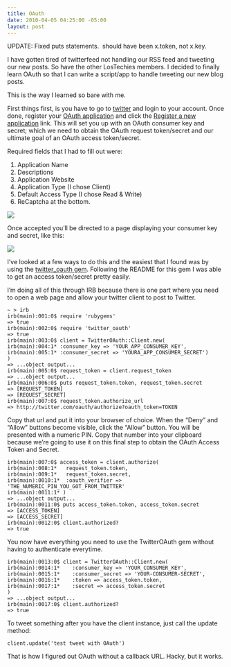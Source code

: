 ```yaml
---
title: OAuth
date: 2010-04-05 04:25:00 -05:00
layout: post
---
```


UPDATE: Fixed puts statements.  should have been x.token, not x.key.

I have gotten tired of twitterfeed not handling our RSS feed and tweeting our new posts. So have the other LosTechies members. I decided to finally learn OAuth so that I can write a script/app to handle tweeting our new blog posts.

This is the way I learned so bare with me.

First things first, is you have to go to [twitter](http://twitter.com) and login to your account. Once done, register your [OAuth application](http://twitter.com/oauth_clients) and click the [Register a new application](http://twitter.com/apps/new) link. This will set you up with an OAuth consumer key and secret; which we need to obtain the OAuth request token/secret and our ultimate goal of an OAuth access token/secret.

Required fields that I had to fill out were:

  1. Application Name
  2. Descriptions
  3. Application Website
  4. Application Type (I chose Client)
  5. Default Access Type (I chose Read & Write)
  6. ReCaptcha at the bottom.

![](http://c1261852.cdn.cloudfiles.rackspacecloud.com/twitter_new_oauth_app.png)

Once accepted you’ll be directed to a page displaying your consumer key and secret, like this:

![](http://c1261852.cdn.cloudfiles.rackspacecloud.com/oauth_consumer_key_and_secret.png)

I’ve looked at a few ways to do this and the easiest that I found was by using the [twitter_oauth gem](http://github.com/moomerman/twitter_oauth). Following the README for this gem I was able to get an access token/secret pretty easily.

I’m doing all of this through IRB because there is one part where you need to open a web page and allow your twitter client to post to Twitter.
    
    
    ~ > irb
    irb(main):001:0$ require 'rubygems'
    => true
    irb(main):002:0$ require 'twitter_oauth'
    => true
    irb(main):003:0$ client = TwitterOAuth::Client.new(
    irb(main):004:1* :consumer_key => 'YOUR_APP_CONSUMER_KEY',
    irb(main):005:1* :consumer_secret => 'YOURA_APP_CONSUMER_SECRET')
    )
    => ...object output...
    irb(main):005:0$ request_token = client.request_token
    => ...object output...
    irb(main):006:0$ puts request_token.token, request_token.secret
    => [REQUEST_TOKEN]
    => [REQUEST_SECRET]
    irb(main):007:0$ request_token.authorize_url
    => http://twitter.com/oauth/authorize?oauth_token=TOKEN
    

Copy that url and put it into your browser of choice. When the “Deny” and “Allow” buttons become visible, click the “Allow” button. You will be presented with a numeric PIN. Copy that number into your clipboard because we’re going to use it on this final step to obtain the OAuth Access Token and Secret.
    
    
    irb(main):007:0$ access_token = client.authorize(
    irb(main):008:1*   request_token.token,
    irb(main):009:1*   request_token.secret,
    irb(main):0010:1*  :oauth_verifier => 'THE_NUMERIC_PIN_YOU_GOT_FROM_TWITTER'
    irb(main):0011:1* )
    => ...object output...
    irb(main):0011:0$ puts access_token.token, access_token.secret
    => [ACCESS_TOKEN]
    => [ACCESS_SECRET]
    irb(main):0012:0$ client.authorized?
    => true
    

You now have everything you need to use the TwitterOAuth gem without having to authenticate everytime.
    
    
    irb(main):0013:0$ client = TwitterOAuth::Client.new(
    irb(main):0014:1*    :consumer_key => 'YOUR_CONSUMER_KEY',
    irb(main):0015:1*    :consumer_secret => 'YOUR-CONSUMER-SECRET',
    irb(main):0016:1*    :token => access_token.token, 
    irb(main):0017:1*    :secret => access_token.secret
    )
    => ...object output...
    irb(main):0017:0$ client.authorized?
    => true
    

To tweet something after you have the client instance, just call the update method: 
    
    
    client.update('test tweet with OAuth')
    

That is how I figured out OAuth without a callback URL. Hacky, but it works.